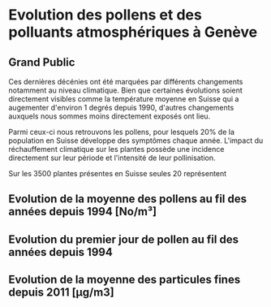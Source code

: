 # Evolution des pollens et des polluants atmosphériques à Genève

## Grand Public

Ces dernières décénies ont été marquées par différents changements notamment au niveau climatique. Bien que certaines évolutions soient directement visibles comme la température moyenne en Suisse qui a augementer d'environ 1 degrés depuis 1990, d'autres changements auxquels nous sommes moins directement exposés ont lieu.

Parmi ceux-ci nous retrouvons les pollens, pour lesquels 20% de la population en Suisse développe des symptômes chaque année. L'impact du réchauffement climatique sur les plantes possède une incidence directement sur leur période et l'intensité de leur pollinisation.

Sur les 3500 plantes présentes en Suisse seules 20 représentent

## Evolution de la moyenne des pollens au fil des années depuis 1994 [No/m³]

## Evolution du premier jour de pollen au fil des années depuis 1994

## Evolution de la moyenne des particules fines depuis 2011 [μg/m3]